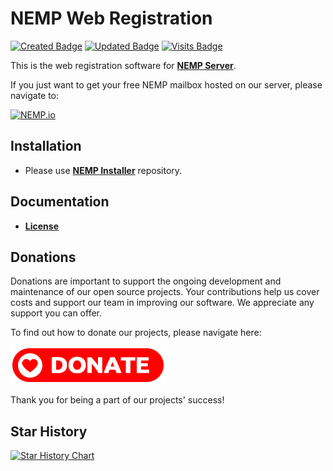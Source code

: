# NEMP Web Registration

[![Created Badge](https://badges.pufler.dev/created/libersoft-org/nemp-registration-web)](https://badges.pufler.dev) [![Updated Badge](https://badges.pufler.dev/updated/libersoft-org/nemp-registration-web)](https://badges.pufler.dev) [![Visits Badge](https://badges.pufler.dev/visits/libersoft-org/nemp-registration-web)](https://badges.pufler.dev)

This is the web registration software for [**NEMP Server**](https://github.com/libersoft-org/nemp-server/).

If you just want to get your free NEMP mailbox hosted on our server, please navigate to:

[![NEMP.io](https://raw.githubusercontent.com/libersoft-org/nemp-documentation/main/logo.png)](https://nemp.io)

## Installation

- Please use [**NEMP Installer**](https://github.com/libersoft-org/nemp-install/) repository.

## Documentation

- [**License**](./LICENSE)

## Donations

Donations are important to support the ongoing development and maintenance of our open source projects. Your contributions help us cover costs and support our team in improving our software. We appreciate any support you can offer.

To find out how to donate our projects, please navigate here:

[![Donate](https://raw.githubusercontent.com/libersoft-org/documents/main/donate.png)](https://libersoft.org/donations)

Thank you for being a part of our projects' success!

## Star History

[![Star History Chart](https://api.star-history.com/svg?repos=libersoft-org/nemp-registration-web&type=Date)](https://star-history.com/#libersoft-org/nemp-registration-web&Date)
